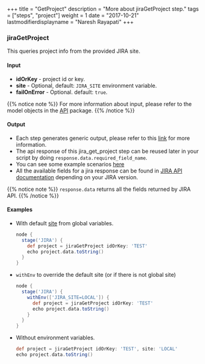 +++
title = "GetProject"
description = "More about jiraGetProject step."
tags = ["steps", "project"]
weight = 1
date = "2017-10-21"
lastmodifierdisplayname = "Naresh Rayapati"
+++

### jiraGetProject

This queries project info from the provided JIRA site.

#### Input

* **idOrKey** - project id or key.
* **site** - Optional, default: `JIRA_SITE` environment variable.
* **failOnError** - Optional. default: `true`.

{{% notice note %}}
For more information about input, please refer to the model objects in the [API](https://github.com/jenkinsci/jira-steps-plugin/tree/master/src/main/java/org/thoughtslive/jenkins/plugins/jira/api) package.
{{% /notice %}}

#### Output

* Each step generates generic output, please refer to this [link](config.html#common-response--error-handling) for more information.
* The api response of this jira_get_project step can be reused later in your script by doing `response.data.required_field_name`.
* You can see some example scenarios [here](https://jenkinsci.github.io/jira-steps-plugin/common_usages.html)
* All the available fields for a jira response can be found in [JIRA API documentation](https://docs.atlassian.com/jira/REST/) depending on your JIRA version.

{{% notice note %}}
`response.data` returns all the fields returned by JIRA API.
{{% /notice %}}

#### Examples

* With default [site](config#environment-variables) from global variables.

    ```groovy
    node {
      stage('JIRA') {
        def project = jiraGetProject idOrKey: 'TEST'
        echo project.data.toString()
      }
    }
    ```
* `withEnv` to override the default site (or if there is not global site)

    ```groovy
    node {
      stage('JIRA') {
        withEnv(['JIRA_SITE=LOCAL']) {
          def project = jiraGetProject idOrKey: 'TEST'
          echo project.data.toString()
        }
      }
    }
    ```
* Without environment variables.

    ```groovy
    def project = jiraGetProject idOrKey: 'TEST', site: 'LOCAL'
    echo project.data.toString()
    ```
